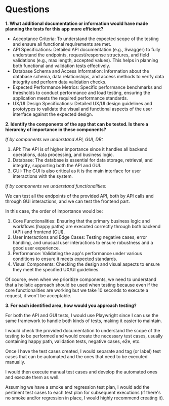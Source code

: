# Questions

**1. What additional documentation or information would have made planning the tests for this app more efficient?**

- Acceptance Criteria: To understand the expected scope of the testing and ensure all functional requirements are met.
- API Specifications: Detailed API documentation (e.g., Swagger) to fully understand the endpoints, request/response structures, and field validations (e.g., max length, accepted values). This helps in planning both functional and validation tests effectively.
- Database Schema and Access Information: Information about the database schema, data relationships, and access methods to verify data integrity and perform data validation checks.
- Expected Performance Metrics: Specific performance benchmarks and thresholds to conduct performance and load testing, ensuring the application meets the required performance standards.
- UX/UI Design Specifications: Detailed UX/UI design guidelines and prototypes to validate the visual and functional aspects of the user interface against the expected design.

**2. Identify the components of the app that can be tested. Is there a hierarchy of importance in these components?**

*If by components we understand API, GUI, DB:*

1) API: The API is of higher importance since it handles all backend operations, data processing, and business logic.
2) Database: The database is essential for data storage, retrieval, and integrity, supporting both the API and GUI.
3) GUI: The GUI is also critical as it is the main interface for user interactions with the system.

*If by components we understand functionalities:*

We can test all the endpoints of the provided API, both by API calls and through GUI interactions, and we can test the frontend part.

In this case, the order of importance would be:

1) Core Functionalities: Ensuring that the primary business logic and workflows (happy paths) are executed correctly through both backend (API) and frontend (GUI).
2) User Interactions and Edge Cases: Testing negative cases, error handling, and unusual user interactions to ensure robustness and a good user experience.
3) Performance: Validating the app's performance under various conditions to ensure it meets expected standards.
4) Visual Components: Checking the design and visual aspects to ensure they meet the specified UX/UI guidelines.

Of course, even when we prioritize components, we need to understand that a holistic approach should be used when testing because even if the core functionalities are working but we take 10 seconds to execute a request, it won't be acceptable.

**3. For each identified area, how would you approach testing?**

For both the API and GUI tests, I would use Playwright since I can use the same framework to handle both kinds of tests, making it easier to maintain.

I would check the provided documentation to understand the scope of the testing to be performed and would create the necessary test cases, usually containing happy path, validation tests, negative cases, e2e, etc.

Once I have the test cases created, I would separate and tag (or label) test cases that can be automated and the ones that need to be executed manually.

I would then execute manual test cases and develop the automated ones and execute them as well.

Assuming we have a smoke and regression test plan, I would add the pertinent test cases to each test plan for subsequent executions (if there's no smoke and/or regression in place, I would highly recommend creating it).

